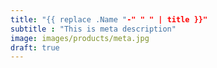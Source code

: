 ```yaml
---
title: "{{ replace .Name "-" " " | title }}"
subtitle : "This is meta description"
image: images/products/meta.jpg
draft: true
---
```

